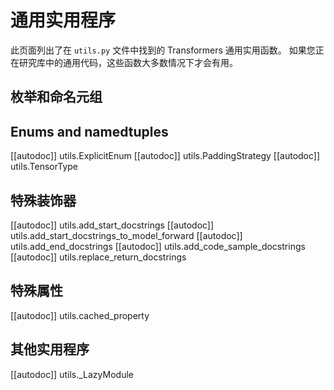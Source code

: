 <!--版权所有2021年HuggingFace团队。保留所有权利。
根据 Apache 许可证第 2.0 版（“许可证”）获得许可；除非符合许可证的规定，否则您不得使用此文件。您可以在许可证网站上获取许可证的副本。
http://www.apache.org/licenses/LICENSE-2.0
除非适用法律要求或书面同意，根据许可证分发的软件是基于“按原样”分发的，不附带任何形式的保证或条件。请参阅许可证以了解权限和限制的特定语言。⚠️请注意，此文件为 Markdown 格式，但包含我们文档生成器的特定语法（类似于 MDX），在 Markdown 查看器中可能无法正确渲染。
-->

# 通用实用程序


此页面列出了在 `utils.py` 文件中找到的 Transformers 通用实用函数。
如果您正在研究库中的通用代码，这些函数大多数情况下才会有用。

## 枚举和命名元组

## Enums and namedtuples

[[autodoc]] utils.ExplicitEnum
[[autodoc]] utils.PaddingStrategy
[[autodoc]] utils.TensorType

## 特殊装饰器
[[autodoc]] utils.add_start_docstrings
[[autodoc]] utils.add_start_docstrings_to_model_forward
[[autodoc]] utils.add_end_docstrings
[[autodoc]] utils.add_code_sample_docstrings
[[autodoc]] utils.replace_return_docstrings
## 特殊属性
[[autodoc]] utils.cached_property

## 其他实用程序
[[autodoc]] utils._LazyModule